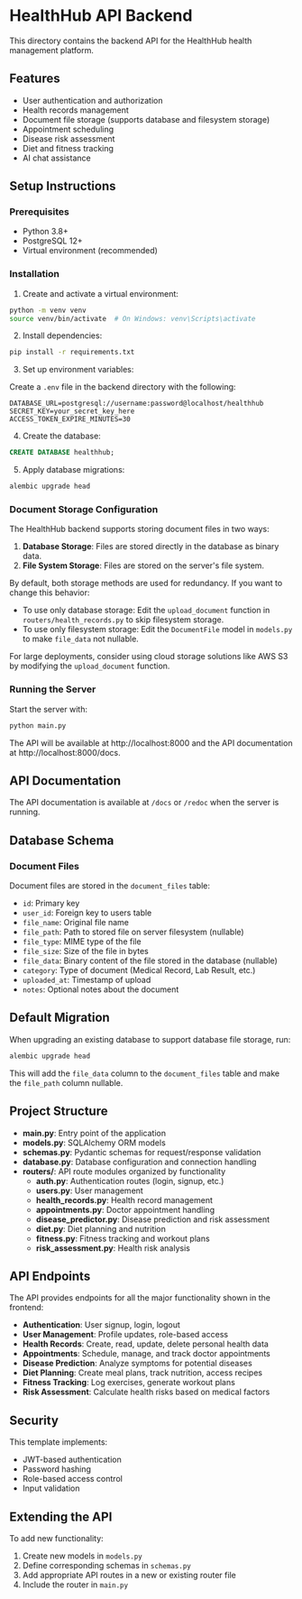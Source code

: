 # HealthHub API Backend

This directory contains the backend API for the HealthHub health management platform.

## Features

- User authentication and authorization
- Health records management
- Document file storage (supports database and filesystem storage)
- Appointment scheduling
- Disease risk assessment
- Diet and fitness tracking
- AI chat assistance

## Setup Instructions

### Prerequisites

- Python 3.8+
- PostgreSQL 12+
- Virtual environment (recommended)

### Installation

1. Create and activate a virtual environment:

```bash
python -m venv venv
source venv/bin/activate  # On Windows: venv\Scripts\activate
```

2. Install dependencies:

```bash
pip install -r requirements.txt
```

3. Set up environment variables:

Create a `.env` file in the backend directory with the following:

```
DATABASE_URL=postgresql://username:password@localhost/healthhub
SECRET_KEY=your_secret_key_here
ACCESS_TOKEN_EXPIRE_MINUTES=30
```

4. Create the database:

```sql
CREATE DATABASE healthhub;
```

5. Apply database migrations:

```bash
alembic upgrade head
```

### Document Storage Configuration

The HealthHub backend supports storing document files in two ways:

1. **Database Storage**: Files are stored directly in the database as binary data.
2. **File System Storage**: Files are stored on the server's file system.

By default, both storage methods are used for redundancy. If you want to change this behavior:

- To use only database storage: Edit the `upload_document` function in `routers/health_records.py` to skip filesystem storage.
- To use only filesystem storage: Edit the `DocumentFile` model in `models.py` to make `file_data` not nullable.

For large deployments, consider using cloud storage solutions like AWS S3 by modifying the `upload_document` function.

### Running the Server

Start the server with:

```bash
python main.py
```

The API will be available at http://localhost:8000 and the API documentation at http://localhost:8000/docs.

## API Documentation

The API documentation is available at `/docs` or `/redoc` when the server is running.

## Database Schema

### Document Files

Document files are stored in the `document_files` table:

- `id`: Primary key
- `user_id`: Foreign key to users table
- `file_name`: Original file name
- `file_path`: Path to stored file on server filesystem (nullable)
- `file_type`: MIME type of the file
- `file_size`: Size of the file in bytes
- `file_data`: Binary content of the file stored in the database (nullable)
- `category`: Type of document (Medical Record, Lab Result, etc.)
- `uploaded_at`: Timestamp of upload
- `notes`: Optional notes about the document

## Default Migration

When upgrading an existing database to support database file storage, run:

```bash
alembic upgrade head
```

This will add the `file_data` column to the `document_files` table and make the `file_path` column nullable.

## Project Structure

- **main.py**: Entry point of the application
- **models.py**: SQLAlchemy ORM models
- **schemas.py**: Pydantic schemas for request/response validation
- **database.py**: Database configuration and connection handling
- **routers/**: API route modules organized by functionality
  - **auth.py**: Authentication routes (login, signup, etc.)
  - **users.py**: User management
  - **health_records.py**: Health record management
  - **appointments.py**: Doctor appointment handling
  - **disease_predictor.py**: Disease prediction and risk assessment
  - **diet.py**: Diet planning and nutrition
  - **fitness.py**: Fitness tracking and workout plans
  - **risk_assessment.py**: Health risk analysis

## API Endpoints

The API provides endpoints for all the major functionality shown in the frontend:

- **Authentication**: User signup, login, logout
- **User Management**: Profile updates, role-based access
- **Health Records**: Create, read, update, delete personal health data
- **Appointments**: Schedule, manage, and track doctor appointments
- **Disease Prediction**: Analyze symptoms for potential diseases
- **Diet Planning**: Create meal plans, track nutrition, access recipes
- **Fitness Tracking**: Log exercises, generate workout plans
- **Risk Assessment**: Calculate health risks based on medical factors

## Security

This template implements:
- JWT-based authentication
- Password hashing
- Role-based access control
- Input validation

## Extending the API

To add new functionality:
1. Create new models in `models.py`
2. Define corresponding schemas in `schemas.py`
3. Add appropriate API routes in a new or existing router file
4. Include the router in `main.py`
